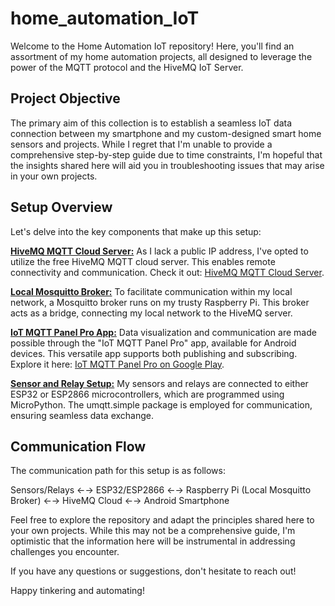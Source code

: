 # home_automation_IoT
Welcome to the Home Automation IoT repository! Here, you'll find an assortment of my home automation projects, all designed to leverage the power of the MQTT protocol and the HiveMQ IoT Server.

## Project Objective
The primary aim of this collection is to establish a seamless IoT data connection between my smartphone and my custom-designed smart home sensors and projects. While I regret that I'm unable to provide a comprehensive step-by-step guide due to time constraints, I'm hopeful that the insights shared here will aid you in troubleshooting issues that may arise in your own projects.

## Setup Overview
Let's delve into the key components that make up this setup:

<ins>**HiveMQ MQTT Cloud Server:**</ins> As I lack a public IP address, I've opted to utilize the free HiveMQ MQTT cloud server. This enables remote connectivity and communication. Check it out: [HiveMQ MQTT Cloud Server](https://www.hivemq.com/mqtt-cloud-broker/).

<ins>**Local Mosquitto Broker:**</ins> To facilitate communication within my local network, a Mosquitto broker runs on my trusty Raspberry Pi. This broker acts as a bridge, connecting my local network to the HiveMQ server.

<ins>**IoT MQTT Panel Pro App:**</ins> Data visualization and communication are made possible through the "IoT MQTT Panel Pro" app, available for Android devices. This versatile app supports both publishing and subscribing. Explore it here: [IoT MQTT Panel Pro on Google Play](https://play.google.com/store/apps/details?id=snr.lab.iotmqttpanel.prod&hl=en_US).

<ins>**Sensor and Relay Setup:**</ins> My sensors and relays are connected to either ESP32 or ESP2866 microcontrollers, which are programmed using MicroPython. The umqtt.simple package is employed for communication, ensuring seamless data exchange.

## Communication Flow
The communication path for this setup is as follows:

Sensors/Relays ←→ ESP32/ESP2866 ←→ Raspberry Pi (Local Mosquitto Broker) ←→ HiveMQ Cloud ←→ Android Smartphone

Feel free to explore the repository and adapt the principles shared here to your own projects. While this may not be a comprehensive guide, I'm optimistic that the information here will be instrumental in addressing challenges you encounter.

If you have any questions or suggestions, don't hesitate to reach out!

Happy tinkering and automating!
